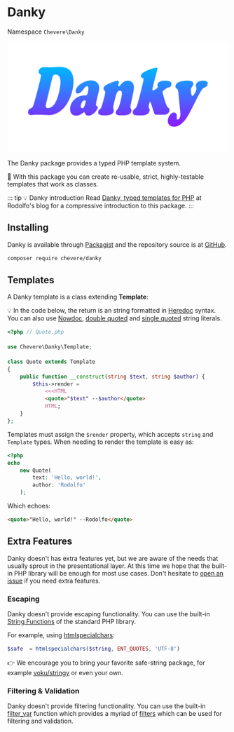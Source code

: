 # Danky

Namespace `Chevere\Danky`

![Danky](../src/packages/danky/danky-logo.svg)

The Danky package provides a typed PHP template system.

👏 With this package you can create re-usable, strict, highly-testable templates that work as classes.

::: tip 💡 Danky introduction
 Read [Danky, typed templates for PHP](https://rodolfoberrios.com/2022/04/17/danky-typed-templates-php/) at Rodolfo's blog for a compressive introduction to this package.
:::

## Installing

Danky is available through [Packagist](https://packagist.org/packages/chevere/danky) and the repository source is at [GitHub](https://github.com/chevere/danky).

```sh
composer require chevere/danky
```

## Templates

A Danky template is a class extending **Template**:

💡 In the code below, the return is an string formatted in [Heredoc](https://www.php.net/manual/en/language.types.string.php#language.types.string.syntax.heredoc) syntax. You can also use [Nowdoc](https://www.php.net/manual/en/language.types.string.php#language.types.string.syntax.nowdoc), [double quoted](https://www.php.net/manual/en/language.types.string.php#language.types.string.syntax.double) and [single quoted](https://www.php.net/manual/en/language.types.string.php#language.types.string.syntax.single) string literals.

```php
<?php // Quote.php

use Chevere\Danky\Template;

class Quote extends Template
{
    public function __construct(string $text, string $author) {
        $this->render =
            <<<HTML
            <quote>"$text" --$author</quote>
            HTML;
    }
};
```

Templates must assign the `$render` property, which accepts `string` and `Template` types. When needing to render the template is easy as:

```php
<?php
echo
    new Quote(
        text: 'Hello, world!',
        author: 'Rodolfo'
    );
```

Which echoes:

```html
<quote>"Hello, world!" --Rodolfo</quote>
```

## Extra Features

Danky doesn't has extra features yet, but we are aware of the needs that usually sprout in the presentational layer. At this time we hope that the built-in PHP library will be enough for most use cases. Don't hesitate to [open an issue](https://github.com/chevere/danky/issues/new) if you need extra features.

### Escaping

Danky doesn't provide escaping functionality. You can use the built-in [String Functions](https://www.php.net/manual/en/ref.strings.php) of the standard PHP library.

For example, using [htmlspecialchars](https://www.php.net/manual/en/function.htmlspecialchars.php):

```php
$safe  = htmlspecialchars($string, ENT_QUOTES, 'UTF-8')
```

👉 We encourage you to bring your favorite safe-string package, for example [voku/stringy](https://packagist.org/packages/voku/stringy) or even your own.

### Filtering & Validation

Danky doesn't provide filtering functionality. You can use the built-in [filter_var](https://www.php.net/manual/en/function.filter-var.php) function which provides a myriad of [filters](https://www.php.net/manual/en/filter.filters.php) which can be used for filtering and validation.

